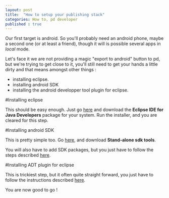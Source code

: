 ```yaml
---
layout: post
title:  "How to setup your publishing stack"
categories: How to, pd developer
published : true
---
```


Our first target is android.  So you'll probably need an android phone, maybe a second one (or at least a friend), though it will is possible several apps in *local* mode.

Let's face it we are not providing a magic "export to android" button to pd, but we're trying to get close to it, you'll still need to get your hands a little dirty and that means amongst other things :

* installing eclipse.
* installing android SDK
* installing the android developper tool plugin for eclipse.

#Installing eclipse

This should be easy enough. Just go [here](https://eclipse.org/downloads/) and download the **Eclipse IDE for Java Developers** package for your system. Run the installer, and you are cleared for this step.

#Installing android SDK

This is pretty simple too. Go [here](http://developer.android.com/sdk/installing/index.html), and download **Stand-alone sdk tools**. 

You will also have to add SDK packages, but you just have to follow the steps described [here](http://developer.android.com/sdk/installing/adding-packages.html).

#Installing ADT plugin for eclipse

This is trickiest step, but it often quite straight forward, you just have to follow the instructions described [here](http://developer.android.com/sdk/installing/installing-adt.html).

You are now good to go !